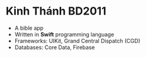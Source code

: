 # Kinh Thánh BD2011

- A bible app
- Written in **Swift** programming language
- Frameworks: UIKit, Grand Central Dispatch (CGD)
- Databases: Core Data, Firebase
